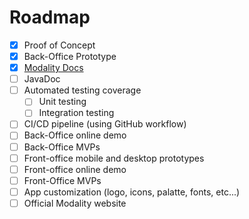 # Roadmap

- [x] Proof of Concept
- [x] Back-Office Prototype
- [x] [Modality Docs][modality-docs]
- [ ] JavaDoc
- [ ] Automated testing coverage
  - [ ] Unit testing
  - [ ] Integration testing
- [ ] CI/CD pipeline (using GitHub workflow)
- [ ] Back-Office online demo
- [ ] Back-Office MVPs
- [ ] Front-office mobile and desktop prototypes
- [ ] Front-office online demo
- [ ] Front-Office MVPs
- [ ] App customization (logo, icons, palatte, fonts, etc...)
- [ ] Official Modality website

[modality-docs]: https://docs.modality-project.org
